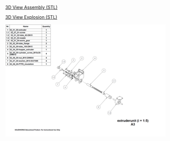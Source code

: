 [3D View Assembly (STL)](02_00_00-extruder_unit.STL)

[3D View Explosion (STL)](02_00_00-extruder_unit(explosion).STL)

![here](../../exploded_views/02_00_00-extruderunit(explosion).png)

